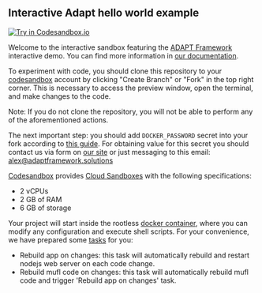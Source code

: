 ## Interactive Adapt hello world example

[![Try in Codesandbox.io](https://img.shields.io/badge/Try%20in%20Codesandbox.io-blue)](https://codesandbox.io/p/github/adapt-toolkit/adapt-hello-world-example/main?file=/.codesandbox/README.md:1,1)

Welcome to the interactive sandbox featuring the [ADAPT Framework](https://www.adaptframework.solutions/) interactive demo. You can find more information in [our documentation](https://docs.adaptframework.solutions/).

To experiment with code, you should clone this repository to your [codesandbox](https://codesandbox.io) account by clicking "Create Branch" or "Fork" in the top right corner. This is necessary to access the preview window, open the terminal, and make changes to the code. 

Note: If you do not clone the repository, you will not be able to perform any of the aforementioned actions.

The next important step: you should add `DOCKER_PASSWORD` secret into your fork according to [this guide](https://codesandbox.io/docs/learn/environment/secrets). For obtaining value for this secret you should contact us via form on [our site](https://www.adaptframework.solutions/) or just messaging to this email: <a href="mailto:alex@adaptframework.solutions&cc=vitalii@adaptframework.solutions&cc=filipp@adaptframework.solutions&body=<drop us a line about yourself please>?subject=Access to devkit">alex@adaptframework.solutions</a>


[Codesandbox](https://codesandbox.io) provides [Cloud Sandboxes](https://codesandbox.io/docs/learn/environment/vm) with the following specifications:
- 2 vCPUs
- 2 GB of RAM
- 6 GB of storage

Your project will start inside the rootless [docker container](./Dockerfile), where you can modify any configuration and execute shell scripts. For your convenience, we have prepared some [tasks](./tasks.json) for you:

- Rebuild app on changes: this task will automatically rebuild and restart nodejs web server on each code change.
- Rebuild mufl code on changes: this task will automatically rebuild mufl code and trigger 'Rebuild app on changes' task.
